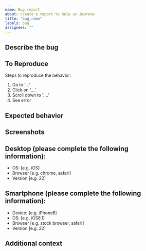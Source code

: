 ```yaml
---
name: Bug report
about: Create a report to help us improve
title: "bug_name"
labels: bug
assignees: ""
---
```


## Describe the bug
<!-- A clear and concise description of what the bug is. -->

## To Reproduce
Steps to reproduce the behavior:

1. Go to '...'
2. Click on '....'
3. Scroll down to '....'
4. See error

## Expected behavior
<!-- A clear and concise description of what you expected to happen. -->

## Screenshots
<!-- If applicable, add screenshots to help explain your problem. -->

## Desktop (please complete the following information):

- OS: [e.g. iOS]
- Browser [e.g. chrome, safari]
- Version [e.g. 22]

## Smartphone (please complete the following information):

- Device: [e.g. iPhone6]
- OS: [e.g. iOS8.1]
- Browser [e.g. stock browser, safari]
- Version [e.g. 22]

## Additional context
<!-- Add any other context about the problem here. -->
